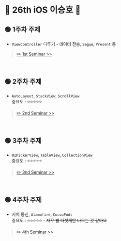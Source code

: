 # 🎉 26th iOS 이승호 🎉

## 🟢 1주차 주제

- `ViewController` 다루기 - 데이터 전송, `Segue`, `Present` 등 </br>

> [✏️ 1st Seminar >>](./Links/1stSeminar.md) </br>

</br>

## 🟢 2주차 주제

- `AutoLayout`, `StackView`, `ScrollView` </br>
  중요도 : ⭐️⭐️⭐️⭐️⭐️

> [✏️ 2nd Seminar >>](./Links/2ndSeminarCalculator.md) </br>

 </br>

## 🟢 3주차 주제

- `UIPickerView`, `TableView`, `CollectionView` </br>
  중요도 : ⭐️⭐️⭐️⭐️⭐️

> [✏️ 3nd Seminar >>](./Links/3rdSeminarAssignment.md) </br>

 </br>

## 🟢 4주차 주제

- 서버 통신, `Alamofire`, `CocoaPods` </br>
  중요도 : ⭐️⭐️⭐️⭐️⭐️ - ~~자꾸 별 다섯개만 나오는 것 같아요~~

> [✏️ 4th Seminar >>](./Links/4thSeminarAssignment.md) </br>

 </br>
